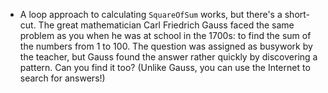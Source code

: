 - A loop approach to calculating `SquareOfSum` works, but there's a short-cut. The great mathematician Carl Friedrich Gauss faced the same problem as you when he was at school in the 1700s: to find the sum of the numbers from 1 to 100. The question was assigned as busywork by the teacher, but Gauss found the answer rather quickly by discovering a pattern. Can you find it too? (Unlike Gauss, you can use the Internet to search for answers!)

